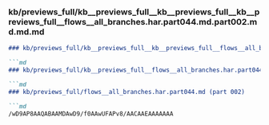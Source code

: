 ### kb/previews_full/kb__previews_full__kb__previews_full__kb__previews_full__flows__all_branches.har.part044.md.part002.md.md.md

```md
### kb/previews_full/kb__previews_full__kb__previews_full__flows__all_branches.har.part044.md.part002.md.md

```md
### kb/previews_full/kb__previews_full__flows__all_branches.har.part044.md.part002.md

```md
### kb/previews_full/flows__all_branches.har.part044.md (part 002)

```md
/wD9AP8AAQABAAMDAwD9/f0AAwUFAPv8/AACAAEAAAAAAA
```

```

```

```

```
